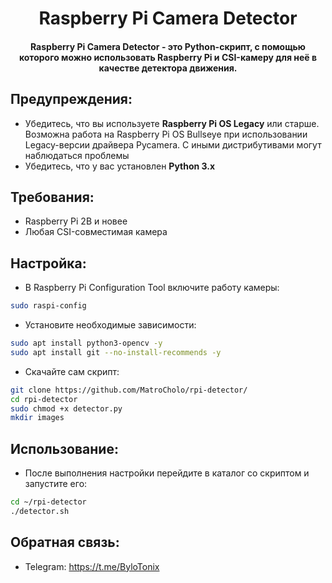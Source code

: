 <h1 align="center">Raspberry Pi Camera Detector</h1>
<h4 align="center">Raspberry Pi Camera Detector - это Python-скрипт, с помощью которого можно использовать Raspberry Pi и CSI-камеру для неё в качестве детектора движения.</h4>

## Предупреждения:
- Убедитесь, что вы используете **Raspberry Pi OS Legacy** или старше. Возможна работа на Raspberry Pi OS Bullseye при использовании Legacy-версии драйвера Pycamera. С иными дистрибутивами могут наблюдаться проблемы
- Убедитесь, что у вас установлен **Python 3.x**

## Требования:
- Raspberry Pi 2B и новее
- Любая CSI-совместимая камера

## Настройка:

- В Raspberry Pi Configuration Tool включите работу камеры:

```sh
sudo raspi-config
```

- Установите необходимые зависимости:
```sh
sudo apt install python3-opencv -y
sudo apt install git --no-install-recommends -y
```

- Скачайте сам скрипт:
```sh
git clone https://github.com/MatroCholo/rpi-detector/
cd rpi-detector
sudo chmod +x detector.py
mkdir images
```

## Использование:
- После выполнения настройки перейдите в каталог со скриптом и запустите его:
```sh
cd ~/rpi-detector
./detector.sh
```

## Обратная связь:
- Telegram: https://t.me/ByloTonix
